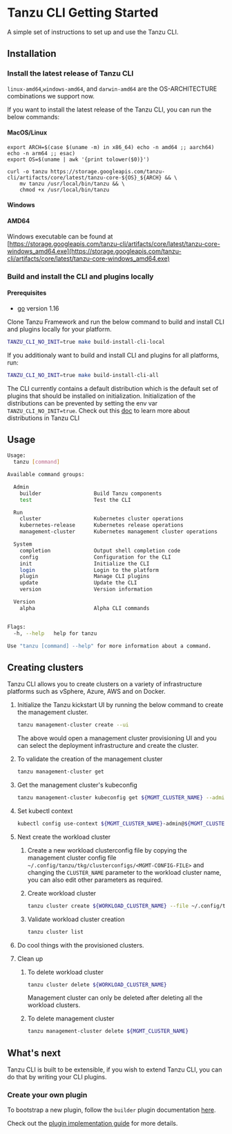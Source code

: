 # Tanzu CLI Getting Started

A simple set of instructions to set up and use the Tanzu CLI.

## Installation

### Install the latest release of Tanzu CLI

`linux-amd64`,`windows-amd64`, and `darwin-amd64` are the OS-ARCHITECTURE
combinations we support now.

If you want to install the latest release of the Tanzu CLI, you can run the below commands:

#### MacOS/Linux

```shell
export ARCH=$(case $(uname -m) in x86_64) echo -n amd64 ;; aarch64) echo -n arm64 ;; esac)
export OS=$(uname | awk '{print tolower($0)}')

curl -o tanzu https://storage.googleapis.com/tanzu-cli/artifacts/core/latest/tanzu-core-${OS}_${ARCH} && \
    mv tanzu /usr/local/bin/tanzu && \
    chmod +x /usr/local/bin/tanzu
```

#### Windows

#### AMD64

Windows executable can be found at
[https://storage.googleapis.com/tanzu-cli/artifacts/core/latest/tanzu-core-windows_amd64.exe](https://storage.googleapis.com/tanzu-cli/artifacts/core/latest/tanzu-core-windows_amd64.exe)

### Build and install the CLI and plugins locally

#### Prerequisites

* [go](https://golang.org/dl/) version 1.16

Clone Tanzu Framework and run the below command to build and install CLI and
plugins locally for your platform.

```sh
TANZU_CLI_NO_INIT=true make build-install-cli-local
```

If you additionaly want to build and install CLI and plugins for all platforms, run:

```sh
TANZU_CLI_NO_INIT=true make build-install-cli-all
```

The CLI currently contains a default distribution which is the default set of plugins that should be installed on
initialization. Initialization of the distributions can be prevented by setting the env var `TANZU_CLI_NO_INIT=true`.
Check out this [doc](../cli/plugin_implementation_guide.md#Distributions) to learn more about distributions in Tanzu CLI

## Usage

```sh
Usage:
  tanzu [command]

Available command groups:

  Admin
    builder                 Build Tanzu components
    test                    Test the CLI

  Run
    cluster                 Kubernetes cluster operations
    kubernetes-release      Kubernetes release operations
    management-cluster      Kubernetes management cluster operations

  System
    completion              Output shell completion code
    config                  Configuration for the CLI
    init                    Initialize the CLI
    login                   Login to the platform
    plugin                  Manage CLI plugins
    update                  Update the CLI
    version                 Version information

  Version
    alpha                   Alpha CLI commands


Flags:
  -h, --help   help for tanzu

Use "tanzu [command] --help" for more information about a command.
```

## Creating clusters

Tanzu CLI allows you to create clusters on a variety of infrastructure platforms
such as vSphere, Azure, AWS and on Docker.

1. Initialize the Tanzu kickstart UI by running the below command to create the
management cluster.

   ```sh
   tanzu management-cluster create --ui
   ```

   The above would open a management cluster provisioning UI and you can select the
   deployment infrastructure and create the cluster.

1. To validate the creation of the management cluster

   ```sh
   tanzu management-cluster get
   ```

1. Get the management cluster's kubeconfig

   ```sh
   tanzu management-cluster kubeconfig get ${MGMT_CLUSTER_NAME} --admin
   ```

1. Set kubectl context

   ```sh
   kubectl config use-context ${MGMT_CLUSTER_NAME}-admin@${MGMT_CLUSTER_NAME}
   ```

1. Next create the workload cluster

   1. Create a new workload clusterconfig file by copying the management cluster config file
      `~/.config/tanzu/tkg/clusterconfigs/<MGMT-CONFIG-FILE>` and changing the `CLUSTER_NAME` parameter
      to the workload cluster name, you can also edit other parameters as required.
   1. Create workload cluster

      ```sh
      tanzu cluster create ${WORKLOAD_CLUSTER_NAME} --file ~/.config/tanzu/tkg/clusterconfigs/workload.yaml
      ```

   1. Validate workload cluster creation

      ```sh
      tanzu cluster list
      ```

1. Do cool things with the provisioned clusters.
1. Clean up

   1. To delete workload cluster

      ```sh
      tanzu cluster delete ${WORKLOAD_CLUSTER_NAME}
      ```

      Management cluster can only be deleted after deleting all the workload clusters.

   1. To delete management cluster

      ```sh
      tanzu management-cluster delete ${MGMT_CLUSTER_NAME}
      ```

## What's next

Tanzu CLI is built to be extensible, if you wish to extend Tanzu CLI, you can do
that by writing your CLI plugins.

### Create your own plugin

To bootstrap a new plugin, follow the `builder` plugin documentation [here](../../cmd/cli/plugin-admin/builder/README.md).

Check out the [plugin implementation guide](../cli/plugin_implementation_guide.md) for more details.
